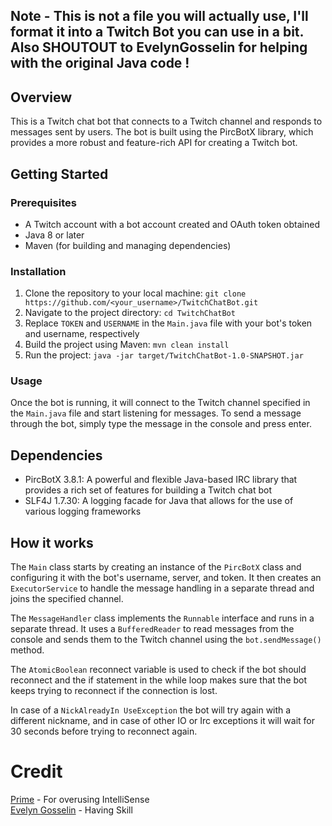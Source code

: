 ## Note - This is not a file you will actually use, I'll format it into a Twitch Bot you can use in a bit. Also SHOUTOUT to EvelynGosselin for helping with the original Java code !

## Overview

This is a Twitch chat bot that connects to a Twitch channel and responds to messages sent by users. The bot is built using the PircBotX library, which provides a more robust and feature-rich API for creating a Twitch bot.

## Getting Started

### Prerequisites

- A Twitch account with a bot account created and OAuth token obtained
- Java 8 or later
- Maven (for building and managing dependencies)

### Installation

1. Clone the repository to your local machine: `git clone https://github.com/<your_username>/TwitchChatBot.git`
2. Navigate to the project directory: `cd TwitchChatBot`
3. Replace `TOKEN` and `USERNAME` in the `Main.java` file with your bot's token and username, respectively
4. Build the project using Maven: `mvn clean install`
5. Run the project: `java -jar target/TwitchChatBot-1.0-SNAPSHOT.jar`

### Usage

Once the bot is running, it will connect to the Twitch channel specified in the `Main.java` file and start listening for messages. To send a message through the bot, simply type the message in the console and press enter.

## Dependencies

- PircBotX 3.8.1: A powerful and flexible Java-based IRC library that provides a rich set of features for building a Twitch chat bot
- SLF4J 1.7.30: A logging facade for Java that allows for the use of various logging frameworks

## How it works

The `Main` class starts by creating an instance of the `PircBotX` class and configuring it with the bot's username, server, and token. It then creates an `ExecutorService` to handle the message handling in a separate thread and joins the specified channel.

The `MessageHandler` class implements the `Runnable` interface and runs in a separate thread. It uses a `BufferedReader` to read messages from the console and sends them to the Twitch channel using the `bot.sendMessage()` method.

The `AtomicBoolean` reconnect variable is used to check if the bot should reconnect and the if statement in the while loop makes sure that the bot keeps trying to reconnect if the connection is lost.

In case of a `NickAlreadyIn UseException` the bot will try again with a different nickname, and in case of other IO or Irc exceptions it will wait for 30 seconds before trying to reconnect again.

# Credit
[Prime](https://github.com/PrimeTDMomega/) - For overusing IntelliSense
<br>
[Evelyn Gosselin](https://github.com/evelyn-gosselin) - Having Skill


